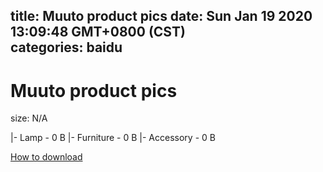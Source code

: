 
title: Muuto product pics
date: Sun Jan 19 2020 13:09:48 GMT+0800 (CST)    
categories: baidu
---

# Muuto product pics
size: N/A
 
 
|- Lamp - 0 B
|- Furniture - 0 B
|- Accessory - 0 B

[How to download](https://bpcam.bemobtrk.com/go/2ceec3aa-1ca2-46d6-b9ff-aaa5c184517c?jno=746)